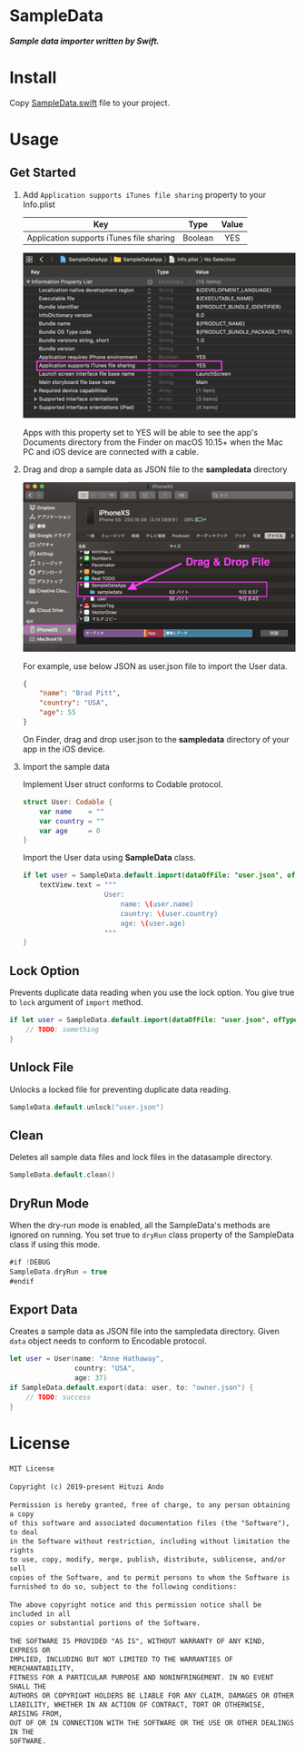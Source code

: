 SampleData
===

***Sample data importer written by Swift.***

# Install

Copy [SampleData.swift](https://github.com/HituziANDO/SampleData/blob/master/SampleDataApp/Util/SampleData.swift) file to your project.

# Usage

## Get Started

1. Add `Application supports iTunes file sharing` property to your Info.plist
	
	|Key|Type|Value|
	|:-:|:-:|:-:|
	|Application supports iTunes file sharing|Boolean|YES|
	
	<img src="./readme_images/info_plist.png">
	
	Apps with this property set to YES will be able to see the app's Documents directory from the Finder on macOS 10.15+ when the Mac PC and iOS device are connected with a cable.
	
1. Drag and drop a sample data as JSON file to the **sampledata** directory
	
	<img src="./readme_images/finder.png">
		
	For example, use below JSON as user.json file to import the User data.
	
	```json:user.json
	{
	    "name": "Brad Pitt",
	    "country": "USA",
	    "age": 55
	}
	```
	
	On Finder, drag and drop user.json to the **sampledata** directory of your app in the iOS device.
	
1. 	Import the sample data
	
	Implement User struct conforms to Codable protocol.
	
	```swift:User.swift
	struct User: Codable {
	    var name    = ""
	    var country = ""
	    var age     = 0
	}
	```
	
	Import the User data using **SampleData** class.
	
	```swift
	if let user = SampleData.default.import(dataOfFile: "user.json", ofType: User.self) {
	    textView.text = """
	                    User:
	                        name: \(user.name)
	                        country: \(user.country)
	                        age: \(user.age)
	                    """
	}
	```
	
## Lock Option

Prevents duplicate data reading when you use the lock option. You give true to `lock` argument of `import` method.

```swift
if let user = SampleData.default.import(dataOfFile: "user.json", ofType: User.self, lock: true) {
    // TODO: something
}
```

## Unlock File

Unlocks a locked file for preventing duplicate data reading.

```swift
SampleData.default.unlock("user.json")
```

## Clean

Deletes all sample data files and lock files in the datasample directory.

```swift
SampleData.default.clean()
```

## DryRun Mode

When the dry-run mode is enabled, all the SampleData's methods are ignored on running. You set true to `dryRun` class property of the SampleData class if using this mode.

```swift
#if !DEBUG
SampleData.dryRun = true
#endif
```

## Export Data

Creates a sample data as JSON file into the sampledata directory. Given `data` object needs to conform to Encodable protocol.

```swift
let user = User(name: "Anne Hathaway",
                country: "USA",
                age: 37)
if SampleData.default.export(data: user, to: "owner.json") {
    // TODO: success
}
```

# License

```
MIT License

Copyright (c) 2019-present Hituzi Ando

Permission is hereby granted, free of charge, to any person obtaining a copy
of this software and associated documentation files (the "Software"), to deal
in the Software without restriction, including without limitation the rights
to use, copy, modify, merge, publish, distribute, sublicense, and/or sell
copies of the Software, and to permit persons to whom the Software is
furnished to do so, subject to the following conditions:

The above copyright notice and this permission notice shall be included in all
copies or substantial portions of the Software.

THE SOFTWARE IS PROVIDED "AS IS", WITHOUT WARRANTY OF ANY KIND, EXPRESS OR
IMPLIED, INCLUDING BUT NOT LIMITED TO THE WARRANTIES OF MERCHANTABILITY,
FITNESS FOR A PARTICULAR PURPOSE AND NONINFRINGEMENT. IN NO EVENT SHALL THE
AUTHORS OR COPYRIGHT HOLDERS BE LIABLE FOR ANY CLAIM, DAMAGES OR OTHER
LIABILITY, WHETHER IN AN ACTION OF CONTRACT, TORT OR OTHERWISE, ARISING FROM,
OUT OF OR IN CONNECTION WITH THE SOFTWARE OR THE USE OR OTHER DEALINGS IN THE
SOFTWARE.
```